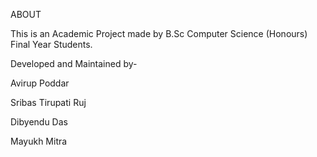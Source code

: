 ABOUT

This is an Academic Project made by B.Sc Computer Science (Honours) Final Year Students.

Developed and Maintained by-

Avirup Poddar

Sribas Tirupati Ruj

Dibyendu Das

Mayukh Mitra
